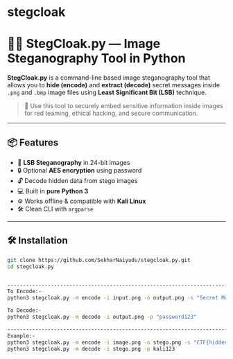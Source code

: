 # stegcloak


# 🕵️‍♂️ StegCloak.py — Image Steganography Tool in Python

**StegCloak.py** is a command-line based image steganography tool that allows you to **hide (encode)** and **extract (decode)** secret messages inside `.png` and `.bmp` image files using **Least Significant Bit (LSB)** technique.

> 🔐 Use this tool to securely embed sensitive information inside images for red teaming, ethical hacking, and secure communication.

---

## 📦 Features

- 🧬 **LSB Steganography** in 24-bit images
- 🔒 Optional **AES encryption** using password
- 🔓 Decode hidden data from stego images
- 💻 Built in **pure Python 3**
- ⚙️ Works offline & compatible with **Kali Linux**
- 🛠️ Clean CLI with `argparse`

---

## 🛠️ Installation

```bash
git clone https://github.com/SekharNaiyudu/stegcloak.py.git
cd stegcloak.py


-----------------------------------------------------------------------------------------------------------------------
To Encode:-
python3 stegcloak.py -m encode -i input.png -o output.png -s "Secret Message" -p "password123"

To Decode:-
python3 stegcloak.py -m decode -i output.png -p "password123"

-----------------------------------------------------------------------------------------------------------------------
Example:-
python3 stegcloak.py -m encode -i image.png -o stego.png -s "CTF{hidden_payload}" -p kali123
python3 stegcloak.py -m decode -i stego.png -p kali123

